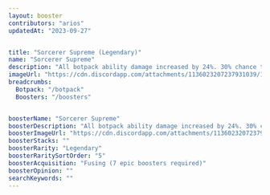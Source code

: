 ```yaml
---
layout: booster
contributors: "arios"
updatedAt: "2023-09-27"


title: "Sorcerer Supreme (Legendary)"
name: "Sorcerer Supreme"
description: "All botpack ability damage increased by 24%. 30% chance to gain 1 botpack power when using a botpack ability"
imageUrl: "https://cdn.discordapp.com/attachments/1136023207237931039/1156704148524376206/Screenshot_2023-09-27-23-28-23-00_8516dd012ad454807454a2a266723f18.jpg"
breadcrumbs:
  Botpack: "/botpack"
  Boosters: "/boosters"


boosterName: "Sorcerer Supreme"
boosterDescription: "All botpack ability damage increased by 24%. 30% chance to gain 1 botpack power when using a botpack ability"
boosterImageUrl: "https://cdn.discordapp.com/attachments/1136023207237931039/1156704148524376206/Screenshot_2023-09-27-23-28-23-00_8516dd012ad454807454a2a266723f18.jpg"
boosterStacks: ""
boosterRarity: "Legendary"
boosterRaritySortOrder: "5"
boosterAcquisition: "Fusing (7 epic boosters required)"
boosterOpinion: ""
searchKeywords: ""
---
```


